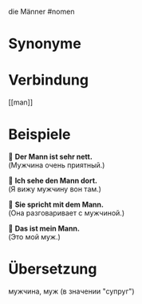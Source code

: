die Männer
#nomen
# Synonyme

# Verbindung 
[[man]]
# Beispiele
🔹 **Der Mann ist sehr nett.**  
(Мужчина очень приятный.)

🔹 **Ich sehe den Mann dort.**  
(Я вижу мужчину вон там.)

🔹 **Sie spricht mit dem Mann.**  
(Она разговаривает с мужчиной.)

🔹 **Das ist mein Mann.**  
(Это мой муж.)
# Übersetzung
мужчина, муж (в значении "супруг")